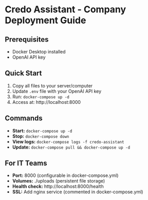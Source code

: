 # Credo Assistant - Company Deployment Guide

## Prerequisites
- Docker Desktop installed
- OpenAI API key

## Quick Start
1. Copy all files to your server/computer
2. Update `.env` file with your OpenAI API key
3. Run: `docker-compose up -d`
4. Access at: http://localhost:8000

## Commands
- **Start:** `docker-compose up -d`
- **Stop:** `docker-compose down`
- **View logs:** `docker-compose logs -f credo-assistant`
- **Update:** `docker-compose pull && docker-compose up -d`

## For IT Teams
- **Port:** 8000 (configurable in docker-compose.yml)
- **Volumes:** ./uploads (persistent file storage)
- **Health check:** http://localhost:8000/health
- **SSL:** Add nginx service (commented in docker-compose.yml)